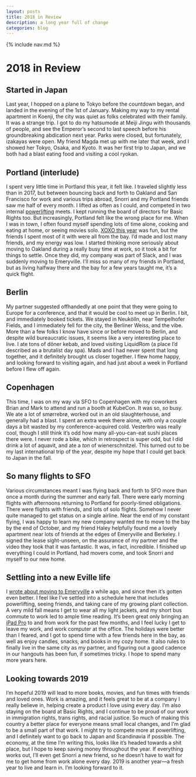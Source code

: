 ```yaml
---
layout: posts
title: 2018 in Review
description: a long year full of change
categories: blog
---
```


{% include nav.md %}

# 2018 in Review

## Started in Japan

Last year, I hopped on a plane to Tokyo before the countdown began, and landed in the evening of the 1st of January. Making my way to my rental apartment in Koenji, the city was quiet as folks celebrated with their family. It was a strange trip. I got to do my hatsumode at Meiji Jingu with thousands of people, and see the Emperor’s second to last speech before his groundbreaking abdication next year. Parks were closed, but fortunately, izakayas were open. My friend Magda met up with me later that week, and I showed her Tokyo, Osaka, and Kyoto. It was her first trip to Japan, and we both had a blast eating food and visiting a cool ryokan.

## Portland (interlude)

I spent very little time in Portland this year, it felt like. I traveled slightly less than in 2017, but between bouncing back and forth to Oakland and San Francisco for work and various trips abroad, Snorri and my Portland friends saw me half of every month. I lifted as often as I could, and competed in two internal [powerlifting](/blog/2018/08/14/powerlifting) meets. I kept running the board of directors for Basic Rights too. But increasingly, Portland felt like the wrong place for me. When I was in town, I often found myself spending lots of time alone, cooking and eating at home, or seeing movies solo. [XOXO this year](/blog/2018/09/10/xoxo-thoughts) was fun, but the friends I spent most of it with were all from the bay. I’d made and lost many friends, and my energy was low. I started thinking more seriously about moving to Oakland during a really busy time at work, so it took a bit for things to settle. Once they did, my company was part of Slack, and I was suddenly moving to Emeryville. I’ll miss so many of my friends in Portland, but as living halfway there and the bay for a few years taught me, it’s a quick flight.

## Berlin

My partner suggested offhandedly at one point that they were going to Europe for a conference, and that it would be cool to meet up in Berlin. I bit, and immediately booked tickets. We stayed in Neukölln, near Tempelhofer Fields, and I immediately fell for the city, the Berliner Weiss, and the vibe. More than a few folks I know have since or before moved to Berlin, and despite wild bureaucratic issues, it seems like a very interesting place to live. I ate tons of döner kebab, and loved visiting LiquidRom (a place I’d described as a brutalist day spa). Mads and I had never spent that long together, and it definitely brought us closer together. I flew home happy, and looking forward to visiting again, and had just about a week in Portland before I flew off again. 

## Copenhagen

This time, I was on my way via SFO to Copenhagen with my coworkers Brian and Mark to attend and run a booth at KubeCon. It was so, _so_ busy. We ate a lot of smørrebrø, worked out in an old slaughterhouse, and generally had a blast. I spent an extra week there alone, with only a couple days a bit wasted by my conference-acquired cold. Vesterbro was really cool, though I still think it’s odd how many all-you-can-eat sushi places there were. I never rode a bike, which in retrospect is super odd, but I did drink a lot of aquavit, and ate a _ton_ of wienerschnitzel. This turned out to be my last international trip of the year, despite my hope that I could get back to Japan in the fall.

## So many flights to SFO

Various circumstances meant I was flying back and forth to SFO more than once a month during the summer and early fall. There were early morning flights with afternoons returning to Portland for poorly-timed obligations. There were flights with friends, and lots of solo flights. Somehow I never quite managed to get status on a single airline. Near the end of my constant flying, I was happy to learn my new company wanted me to move to the bay by the end of October, and my friend Haley helpfully found me a lovely apartment near lots of friends at the edges of Emeryville and Berkeley. I signed the lease sight-unseen, on the assurance of my partner and the video they took that it was fantastic. It was, in fact, incredible. I finished up everything I could in Portland, had movers come, and took Snorri and myself to our new home.

## Settling into a new Eville life

I [wrote about moving to Emeryville](/blog/2018/11/21/moving-to-the-bay.html) a while ago, and since then it’s gotten even better. I feel like I’ve settled into a schedule here that includes powerlifting, seeing friends, and taking care of my growing plant collection. A very mild fall means I get to wear all my light jackets, and my short bus commute to work led to ample time reading. It’s been great only bringing an [iPad Pro](/blog/2018/11/07/new-ipad-review) to and from work for the past few months, and I feel lucky I get to leave my work, and work computer at the office. The holidays were better than I feared, and I got to spend time with a few friends here in the bay, as well as enjoy candles, snacks, and books in my cozy home. It also rules to finally live in the same city as my partner, and figuring out a good cadence in our hangouts has been fun, if sometimes tricky. I hope to spend many more years here.

## Looking towards 2019

I’m hopeful 2019 will lead to more books, movies, and fun times with friends and loved ones. Work is amazing, and it feels great to be at a company I really believe in, helping create a product I love using every day. I’m also staying on the board at Basic Rights, and I continue to be proud of our work in immigration rights, trans rights, and racial justice. So much of making this country a better place for everyone means small local changes, and I’m glad to be a small part of that work. I might try to compete more at powerlifting, and I definitely want to go back to Japan and Scandinavia if possible. The economy, at the time I’m writing this, looks like it’s headed towards a shit place, but I hope to keep saving money throughout the year. If everything works out, I’ll even get Snorri a new friend, so he doesn’t have to wait for me to get home from work alone every day. 2019 is another year—a fresh year to live and learn in. I’m looking forward to it.
